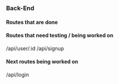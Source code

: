 ### Back-End

#### Routes that are done

#### Routes that need testing / being worked on

/api/user/:id
/api/signup

#### Next routes being worked on

/api/login